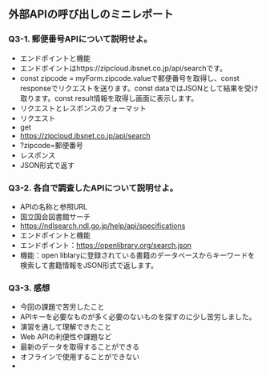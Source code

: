 ## 外部APIの呼び出しのミニレポート
### Q3-1. 郵便番号APIについて説明せよ。
* エンドポイントと機能
* エンドポイントはhttps://zipcloud.ibsnet.co.jp/api/searchです。
* const zipcode = myForm.zipcode.valueで郵便番号を取得し、const responseでリクエストを送ります。const dataではJSONとして結果を受け取ります。const result情報を取得し画面に表示します。
* リクエストとレスポンスのフォーマット
* リクエスト
* get
* https://zipcloud.ibsnet.co.jp/api/search
* ?zipcode=郵便番号
* レスポンス
* JSON形式で返す

### Q3-2. 各自で調査したAPIについて説明せよ。
* APIの名称と参照URL
* 国立国会図書館サーチ
* https://ndlsearch.ndl.go.jp/help/api/specifications
* エンドポイントと機能
* エンドポイント：https://openlibrary.org/search.json
* 機能：open liblaryに登録されている書籍のデータベースからキーワードを検索して書籍情報をJSON形式で返します。
### Q3-3. 感想
* 今回の課題で苦労したこと
* APIキーを必要なものが多く必要のないものを探すのに少し苦労しました。
* 演習を通して理解できたこと
* Web APIの利便性や課題など
* 最新のデータを取得することができる
* オフラインで使用することができない
* 
